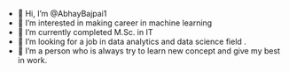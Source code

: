 - 👋 Hi, I’m @AbhayBajpai1
- 👀 I’m interested in making career in machine learning
- 🌱 I’m currently completed M.Sc. in IT
- 💞️ I’m looking for a job in data analytics and data science field .
- 🌱 I’m a person who is always try to learn new concept and give my best in work.

<!---
AbhayBajpai1/AbhayBajpai1 is a ✨ special ✨ repository because its `README.md` (this file) appears on your GitHub profile.
You can click the Preview link to take a look at your changes.
--->
